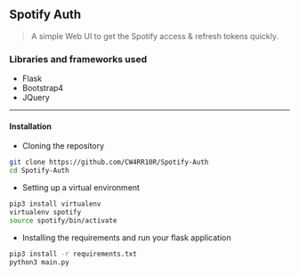 ## Spotify Auth
> A simple Web UI to get the Spotify access & refresh tokens quickly.

### Libraries and frameworks used
* Flask
* Bootstrap4 
* JQuery

---
#### Installation

* Cloning the repository
``` bash
git clone https://github.com/CW4RR10R/Spotify-Auth
cd Spotify-Auth
```


* Setting up a virtual environment
``` bash
pip3 install virtualenv
virtualenv spotify
source spotify/bin/activate
```


* Installing the requirements and run your flask application
``` bash
pip3 install -r requirements.txt
python3 main.py
```

